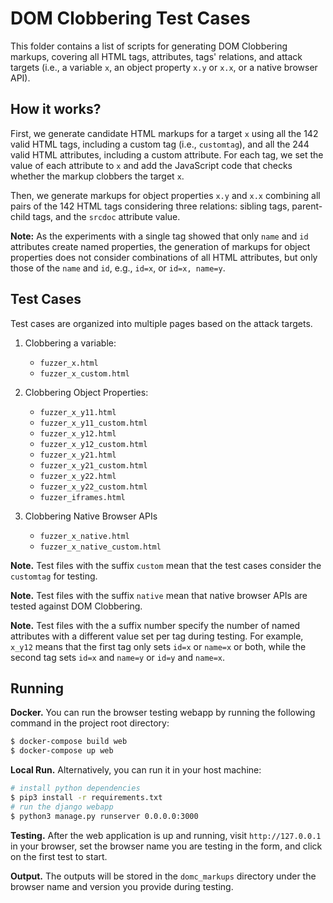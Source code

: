 # DOM Clobbering Test Cases

This folder contains a list of scripts for generating DOM Clobbering markups, covering all HTML tags, attributes, tags' relations, and attack targets (i.e., a variable `x`, an object property `x.y` or `x.x`, or a native browser API). 

## How it works?

First, we generate candidate HTML markups for a target `x` using all the 142 valid HTML tags, including a custom tag (i.e., `customtag`), and all the 244 valid HTML attributes, including a custom attribute. For each tag, we set the value of each attribute to `x` and add the JavaScript code that checks whether the markup clobbers the target `x`.

Then, we generate markups for object properties `x.y` and `x.x` combining all pairs of the 142 HTML tags considering three relations: sibling tags, parent-child tags, and the `srcdoc` attribute value. 

**Note:** As the experiments with a single tag showed that only `name` and `id` attributes create named properties, the generation of markups for object properties does not consider combinations of all HTML attributes, but only those of the `name` and `id`, e.g., `id=x`, or `id=x, name=y`.


## Test Cases

Test cases are organized into multiple pages based on the attack targets.

1. Clobbering a variable:
	- `fuzzer_x.html`
	- `fuzzer_x_custom.html`

2. Clobbering Object Properties:
	- `fuzzer_x_y11.html`
	- `fuzzer_x_y11_custom.html`
	- `fuzzer_x_y12.html`
	- `fuzzer_x_y12_custom.html`
	- `fuzzer_x_y21.html`
	- `fuzzer_x_y21_custom.html`
	- `fuzzer_x_y22.html`
	- `fuzzer_x_y22_custom.html`
	- `fuzzer_iframes.html`

3. Clobbering Native Browser APIs
	- `fuzzer_x_native.html`
	- `fuzzer_x_native_custom.html`


**Note.** Test files with the suffix `custom` mean that the test cases consider the `customtag` for testing.

**Note.** Test files with the suffix `native` mean that native browser APIs are tested against DOM Clobbering.

**Note.** Test files with the a suffix number specify the number of named attributes with a different value set per tag during testing. For example, `x_y12` means that the first tag only sets `id=x` or `name=x` or both, while the second tag sets `id=x` and `name=y` or `id=y` and `name=x`.



## Running

**Docker.** You can run the browser testing webapp by running the following command in the project root directory:

```bash
$ docker-compose build web
$ docker-compose up web
```

**Local Run.** Alternatively, you can run it in your host machine:

```bash
# install python dependencies
$ pip3 install -r requirements.txt
# run the django webapp
$ python3 manage.py runserver 0.0.0.0:3000
```

**Testing.** After the web application is up and running, visit `http://127.0.0.1` in your browser, set the browser name you are testing in the form, and click on the first test to start.

**Output.** The outputs will be stored in the `domc_markups` directory under the browser name and version you provide during testing. 



